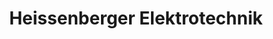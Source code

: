 ---
title: "Heissenberger Elektrotechnik"
url: /litschau/heissenberger-elektrotechnik/
shop: Elektronik
---